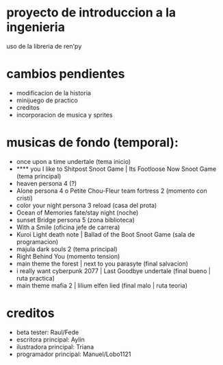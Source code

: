 # proyecto de introduccion a la ingenieria
uso de la libreria de ren'py

# cambios pendientes
- modificacion de la historia
- minijuego de practico
- creditos
- incorporacion de musica y sprites
# musicas de fondo (temporal):
- once upon a time undertale (tema inicio)
- **** you I like to Shitpost Snoot Game | Its Footloose Now Snoot Game (tema principal)
- heaven persona 4 (?)
- Alone persona 4 o Petite Chou-Fleur team fortress 2 (momento con cristi) 
- color your night persona 3 reload (casa del prota)
- Ocean of Memories fate/stay night (noche)
- sunset Bridge persona 5 (zona biblioteca)
- With a Smile (oficina jefe de carrera)
- Kuroi Light death note | Ballad of the Boot Snoot Game (sala de programacion)
- majula dark souls 2 (tema principal)
- Right Behind You (momento tension)
- main theme the forest | next to you parasyte (final salvacion)
- i really want cyberpunk 2077 | Last Goodbye undertale (final bueno | ruta practica)
- main theme mafia 2 | lilium elfen lied (final malo | ruta teoria)
# creditos
- beta tester: Raul/Fede
- escritora principal: Aylin
- ilustradora principal: Triana
- programador principal: Manuel/Lobo1121